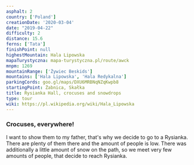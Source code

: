 ```yaml
---
asphalt: 2
country: ['Poland']
creationDate: '2020-03-04'
date: "2019-04-22"
difficulty: 2
distance: 15.6
ferns: ['Tata']
finishPoint: null
highestMountain: Hala Lipowska
mapaTurystyczna: mapa-turystyczna.pl/route/awck
mnpm: 1269
mountainRange: ['Żywiec Beskids']
mountains: ['Hala Lipowska', 'Hala Redykalna']
parkingCords: goo.gl/maps/DXU6MRBNqNZqKwpb8
startingPoint: Żabnica, Skałka
title: Rysianka Hall, crocuses and snowdrops
type: tour
wiki: https://pl.wikipedia.org/wiki/Hala_Lipowska
---
```


### Crocuses, everywhere!

I want to show them to my father, that's why we decide to go to a Rysianka. There are plenty of them there and the amount of people is low. There was additionally a little amount of snow on the path, so we meet very few amounts of people, that decide to reach Rysianka.
